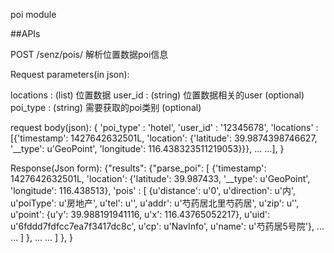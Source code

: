 poi module

##APIs

POST  /senz/pois/    解析位置数据poi信息

Request parameters(in json):

locations : (list) 位置数据
user_id : (string) 位置数据相关的user (optional)
poi_type : (string) 需要获取的poi类别 (optional)

request body(json):
{
    'poi_type' : 'hotel',
    'user_id' : '12345678',
    'locations' : [{'timestamp': 1427642632501L, 'location': {'latitude': 39.9874398746627, '__type': u'GeoPoint', 'longitude': 116.438323511219053}}}, ... ...],
}

Response(Json form):
{"results":
    {"parse_poi":
        [
           {'timestamp': 1427642632501L,
            'location': {'latitude': 39.987433, '__type': u'GeoPoint', 'longitude': 116.438513},
            'pois' : [
                        {u'distance': u'0', u'direction': u'内', u'poiType': u'房地产', u'tel': u'',
                         u'addr': u'芍药居北里芍药居', u'zip': u'',
                         u'point': {u'y': 39.988191941116, u'x': 116.43765052217},
                         u'uid': u'6fddd7fdfcc7ea7f3417dc8c', u'cp': u'NavInfo', u'name': u'芍药居5号院'},
                         ... ...
                     ]
            },
            ... ...
        ]
    },
}
